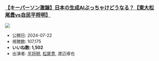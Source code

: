 ### [【キーパーソン激論】日本の生成AIぶっちゃけどうなる？【東大松尾豊vs自民平将明】](https://www.youtube.com/watch?v=7jIePgvGXMs)
[![](https://img.youtube.com/vi/7jIePgvGXMs/sddefault.jpg)](https://www.youtube.com/watch?v=7jIePgvGXMs)
-   公開日: 2024-07-22
-   視聴数: 107,175
-   **いいね数: 1,502**
-   出演者: [平将明](/rehacq_fan/people/平将明 "wikilink"), [松尾豊](/rehacq_fan/people/松尾豊 "wikilink"), 渡辺琢也
